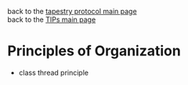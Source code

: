 back to the [tapestry protocol main page](https://github.com/wds4/tapestry-protocol/blob/main/README.md) </br>
back to the [TIPs main page](https://github.com/wds4/tapestry-protocol/tree/main/tips)

Principles of Organization
=====

- class thread principle
